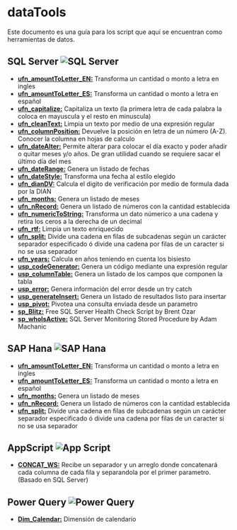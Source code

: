# dataTools

Este documento es una guía para los script que aquí se encuentran como herramientas de datos.


## SQL Server ![SQL Server](https://i.imgur.com/NQ2eQjR.png)

 - **[ufn_amountToLetter_EN:](SQL%20Server/Scalar%20Functions/ufn_amountToLetter_EN.sql)** Transforma un cantidad o monto a letra en ingles
 - **[ufn_amountToLetter_ES:](SQL%20Server/Scalar%20Functions/ufn_amountToLetter_ES.sql)** Transforma un cantidad o monto a letra en español
 - **[ufn_capitalize:](SQL%20Server/Scalar%20Functions/ufn_capitalize.sql)** Capitaliza un texto (la primera letra de cada palabra la coloca en mayuscula y el resto en minuscula)
 - **[ufn_cleanText:](SQL%20Server/Scalar%20Functions/ufn_cleanText.sql)** Limpia un texto por medio de una expresión regular
 - **[ufn_columnPosition:](SQL%20Server/Scalar%20Functions/ufn_columnPosition.sql)** Devuelve la posición en letra de un número (A-Z). Conocer la columna en hojas de calculo
 - **[ufn_dateAlter:](SQL%20Server/Scalar%20Functions/ufn_dateAlter.sql)** Permite alterar para colocar el día exacto y poder añadir o quitar meses y/o años. De gran utilidad cuando se requiere sacar el último día del mes
 - **[ufn_dateRange:](SQL%20Server/Table-Valued%20Function/ufn_dateRange.sql)** Genera un listado de fechas
 - **[ufn_dateStyle:](SQL%20Server/Scalar%20Functions/ufn_dateStyle.sql)** Transforma una fecha al estilo elegido
 - **[ufn_dianDV:](SQL%20Server/Scalar%20Functions/ufn_dianDV.sql)** Calcula el digito de verificación por medio de formula dada por la DIAN
 - **[ufn_months:](SQL%20Server/Table-Valued%20Function/ufn_months.sql)** Genera un listado de meses
 - **[ufn_nRecord:](SQL%20Server/Table-Valued%20Function/ufn_nRecord.sql)** Genera un listado de números con la cantidad establecida
 - **[ufn_numericToString:](SQL%20Server/Scalar%20Functions/ufn_numericToString.sql)** Transforma un dato númerico a una cadena y retira los ceros a la derecha de un decimal
 - **[ufn_rtf:](SQL%20Server/Scalar%20Functions/ufn_rtf.sql)** Limpia un texto enriquecido
 - **[ufn_split:](SQL%20Server/Table-Valued%20Function/ufn_split.sql)** Divide una cadena en filas de subcadenas según un carácter separador especificado ó divide una cadena por filas de un caracter si no se usa separador
 - **[ufn_years:](SQL%20Server/Scalar%20Functions/ufn_years.sql)** Calcula en años teniendo en cuenta los bisiesto
 - **[usp_codeGenerator:](SQL%20Server/Stored%20Procedure/usp_codeGenerator.sql)** Genera un código mediante una expresión regular
 - **[usp_columnTable:](SQL%20Server/Stored%20Procedure/usp_columnTable.sql)** Genera un listado de los campos que componen la tabla
 - **[usp_error:](SQL%20Server/Stored%20Procedure/usp_error.sql)** Genera información del error desde un try catch
 - **[usp_generateInsert:](SQL%20Server/Stored%20Procedure/usp_generateInsert.sql)** Genera un listado de resultados listo para insertar
 - **[usp_pivot:](SQL%20Server/Stored%20Procedure/usp_pivot.sql)** Pivotea una consulta enviada desde un parametro
 - **[sp_Blitz:](https://www.brentozar.com/blitz/)** Free SQL Server Health Check Script by Brent Ozar
 - **[sp_whoIsActive:](http://whoisactive.com/)** SQL Server Monitoring Stored Procedure by Adam Machanic


## SAP Hana ![SAP Hana](https://i.imgur.com/oUnQ4km.png)

 - **[ufn_amountToLetter_EN:](SAP%20Hana/Scalar%20Functions/ufn_amountToLetter_EN.sql)** Transforma un cantidad o monto a letra en ingles
 - **[ufn_amountToLetter_ES:](SAP%20Hana/Scalar%20Functions/ufn_amountToLetter_ES.sql)** Transforma un cantidad o monto a letra en español
 - **[ufn_months:](SAP%20Hana/Table-Valued%20Function/ufn_months.sql)** Genera un listado de meses
 - **[ufn_nRecord:](SAP%20Hana/Table-Valued%20Function/ufn_nRecord.sql)** Genera un listado de números con la cantidad establecida
 - **[ufn_split:](SAP%20Hana/Table-Valued%20Function/ufn_split.sql)** Divide una cadena en filas de subcadenas según un carácter separador especificado ó divide una cadena por filas de un caracter si no se usa separador


## AppScript ![App Script](https://i.imgur.com/zdtSQSa.png)

 - **[CONCAT_WS:](AppScript/CONCAT_WS.js)** Recibe un separador y un arreglo donde concatenará cada columna de cada fila y separandola por el primer parametro. (Basado en SQL Server)


## Power Query ![Power Query](https://i.imgur.com/1XmeS9k.png)

 - **[Dim_Calendar:](Power%20Query/Dim_Calendar.pq)** Dimensión de calendario
